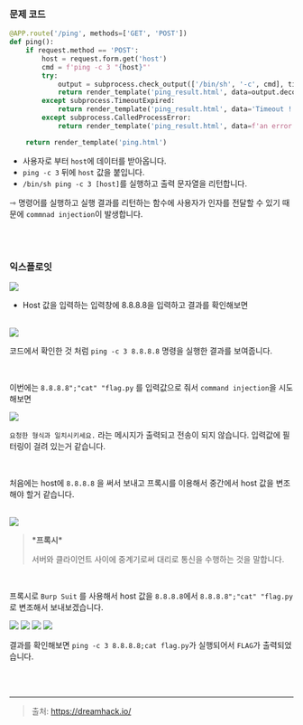 ### 문제 코드

```python
@APP.route('/ping', methods=['GET', 'POST'])
def ping():
    if request.method == 'POST':
        host = request.form.get('host')
        cmd = f'ping -c 3 "{host}"'
        try:
            output = subprocess.check_output(['/bin/sh', '-c', cmd], timeout=5)
            return render_template('ping_result.html', data=output.decode('utf-8'))
        except subprocess.TimeoutExpired:
            return render_template('ping_result.html', data='Timeout !')
        except subprocess.CalledProcessError:
            return render_template('ping_result.html', data=f'an error occurred while executing the command. -> {cmd}')

    return render_template('ping.html')
```

* 사용자로 부터 `host`에 데이터를 받아옵니다.
* `ping -c 3` 뒤에 `host` 값을 붙입니다.
* `/bin/sh ping -c 3 [host]`를 실행하고 출력 문자열을 리턴합니다.

⇾ 명령어를 실행하고 실행 결과를 리턴하는 함수에 사용자가 인자를 전달할 수 있기 때문에 `commnad injection`이 발생합니다.


<br>
<br>


### 익스플로잇


<img src="https://velog.velcdn.com/images/silvergun8291/post/a6409bac-abaf-49b3-9856-46f8771fa782/image.png">

* Host 값을 입력하는 입력창에 8.8.8.8을 입력하고 결과를 확인해보면


<br>


<img src="https://velog.velcdn.com/images/silvergun8291/post/fea6dfac-6db6-448b-b92c-2203d580aa10/image.png">

코드에서 확인한 것 처럼 `ping -c 3 8.8.8.8`  명령을 실행한 결과를 보여줍니다.


<br>


이번에는 `8.8.8.8";"cat" "flag.py` 를 입력값으로 줘서 `command injection`을 시도해보면 

<img src="https://velog.velcdn.com/images/silvergun8291/post/54165cfa-a702-4ca2-9b47-61ede1e9176f/image.png">

`요청한 형식과 일치시키세요.` 라는 메시지가 출력되고 전송이 되지 않습니다. 입력값에 필터링이 걸려 있는거 같습니다.


<br>


처음에는 host에 `8.8.8.8` 을 써서 보내고 프록시를 이용해서 중간에서 host 값을 변조해야 할거 같습니다.

<br>

<img src="https://velog.velcdn.com/images/silvergun8291/post/6a952fc9-0402-4cea-9018-98485b5ee782/image.jpg">


> **\*프록시\***
> 
> 서버와 클라이언트 사이에 중계기로써 대리로 통신을 수행하는 것을 말합니다.


<br>

프록시로 `Burp Suit` 를 사용해서 host 값을 `8.8.8.8`에서 `8.8.8.8";"cat" "flag.py`로 변조해서 보내보겠습니다.

<img src="https://velog.velcdn.com/images/silvergun8291/post/b3630c71-9892-4dc6-be24-d1f00e08f104/image.png">

<img src="https://velog.velcdn.com/images/silvergun8291/post/65c5d7d9-3b58-476c-ace4-29fcec9a1063/image.png">

<img src="https://velog.velcdn.com/images/silvergun8291/post/bea02451-4f30-4da9-9a7b-ab1e72057ee9/image.png">

<img src="https://velog.velcdn.com/images/silvergun8291/post/8c83a273-f9ab-492d-a86e-3df3bd3aa56d/image.png">

결과를 확인해보면 `ping -c 3 8.8.8.8;cat flag.py`가 실행되어서 `FLAG`가 출력되었습니다.


<br>
<br>

---

> 출처:  https://dreamhack.io/
